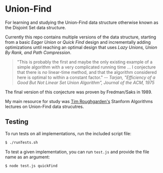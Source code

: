 # Union-Find

For learning and studying the Union-Find data structure otherwise known as the Disjoint Set data structure.

Currently this repo contains multiple versions of the data structure, starting from a basic *Eager Union* or *Quick Find* design and incrementally adding optimizations until reaching an optimal design that uses *Lazy Unions, Union By Rank, and Path Compression*.

> "This is probably the first and maybe the only existing example of a simple algorithm with a very complicated running time ... I conjecture that there is *no* linear-time method, and that the algorithm considered here is optimal to within a constant factor."
*-- Tarjan, "Efficiency of a Good But Not Linear Set Union Algorithm", Journal of the ACM, 1975*

The final version of this conjecture was proven by Fredman/Saks in 1989.

My main resource for study was [Tim Roughgarden's](http://timroughgarden.org/) Stanform Algorithms lectures on Union-Find data strucutres.

## Testing
To run tests on all implementations, run the included script file:
```bash
$ ./runTests.sh
```

To test a given implementation, you can run `test.js` and provide the file name as an argument:
```bash
$ node test.js quickFind
```